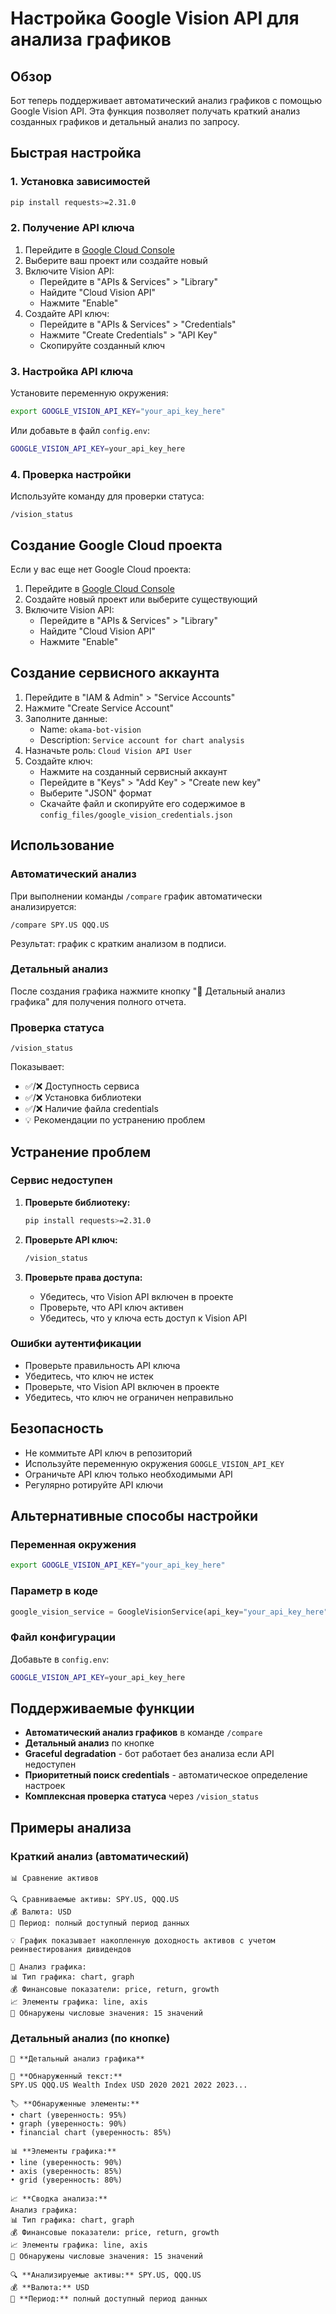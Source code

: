 # Настройка Google Vision API для анализа графиков

## Обзор

Бот теперь поддерживает автоматический анализ графиков с помощью Google Vision API. Эта функция позволяет получать краткий анализ созданных графиков и детальный анализ по запросу.

## Быстрая настройка

### 1. Установка зависимостей

```bash
pip install requests>=2.31.0
```

### 2. Получение API ключа

1. Перейдите в [Google Cloud Console](https://console.cloud.google.com/)
2. Выберите ваш проект или создайте новый
3. Включите Vision API:
   - Перейдите в "APIs & Services" > "Library"
   - Найдите "Cloud Vision API"
   - Нажмите "Enable"
4. Создайте API ключ:
   - Перейдите в "APIs & Services" > "Credentials"
   - Нажмите "Create Credentials" > "API Key"
   - Скопируйте созданный ключ

### 3. Настройка API ключа

Установите переменную окружения:

```bash
export GOOGLE_VISION_API_KEY="your_api_key_here"
```

Или добавьте в файл `config.env`:

```bash
GOOGLE_VISION_API_KEY=your_api_key_here
```

### 4. Проверка настройки

Используйте команду для проверки статуса:

```
/vision_status
```

## Создание Google Cloud проекта

Если у вас еще нет Google Cloud проекта:

1. Перейдите в [Google Cloud Console](https://console.cloud.google.com/)
2. Создайте новый проект или выберите существующий
3. Включите Vision API:
   - Перейдите в "APIs & Services" > "Library"
   - Найдите "Cloud Vision API"
   - Нажмите "Enable"

## Создание сервисного аккаунта

1. Перейдите в "IAM & Admin" > "Service Accounts"
2. Нажмите "Create Service Account"
3. Заполните данные:
   - Name: `okama-bot-vision`
   - Description: `Service account for chart analysis`
4. Назначьте роль: `Cloud Vision API User`
5. Создайте ключ:
   - Нажмите на созданный сервисный аккаунт
   - Перейдите в "Keys" > "Add Key" > "Create new key"
   - Выберите "JSON" формат
   - Скачайте файл и скопируйте его содержимое в `config_files/google_vision_credentials.json`

## Использование

### Автоматический анализ

При выполнении команды `/compare` график автоматически анализируется:

```
/compare SPY.US QQQ.US
```

Результат: график с кратким анализом в подписи.

### Детальный анализ

После создания графика нажмите кнопку "🤖 Детальный анализ графика" для получения полного отчета.

### Проверка статуса

```
/vision_status
```

Показывает:
- ✅/❌ Доступность сервиса
- ✅/❌ Установка библиотеки
- ✅/❌ Наличие файла credentials
- 💡 Рекомендации по устранению проблем

## Устранение проблем

### Сервис недоступен

1. **Проверьте библиотеку:**
   ```bash
   pip install requests>=2.31.0
   ```

2. **Проверьте API ключ:**
   ```bash
   /vision_status
   ```

3. **Проверьте права доступа:**
   - Убедитесь, что Vision API включен в проекте
   - Проверьте, что API ключ активен
   - Убедитесь, что у ключа есть доступ к Vision API

### Ошибки аутентификации

- Проверьте правильность API ключа
- Убедитесь, что ключ не истек
- Проверьте, что Vision API включен в проекте
- Убедитесь, что ключ не ограничен неправильно

## Безопасность

- Не коммитьте API ключ в репозиторий
- Используйте переменную окружения `GOOGLE_VISION_API_KEY`
- Ограничьте API ключ только необходимыми API
- Регулярно ротируйте API ключи

## Альтернативные способы настройки

### Переменная окружения

```bash
export GOOGLE_VISION_API_KEY="your_api_key_here"
```

### Параметр в коде

```python
google_vision_service = GoogleVisionService(api_key="your_api_key_here")
```

### Файл конфигурации

Добавьте в `config.env`:
```bash
GOOGLE_VISION_API_KEY=your_api_key_here
```

## Поддерживаемые функции

- **Автоматический анализ графиков** в команде `/compare`
- **Детальный анализ** по кнопке
- **Graceful degradation** - бот работает без анализа если API недоступен
- **Приоритетный поиск credentials** - автоматическое определение настроек
- **Комплексная проверка статуса** через `/vision_status`

## Примеры анализа

### Краткий анализ (автоматический)
```
📊 Сравнение активов

🔍 Сравниваемые активы: SPY.US, QQQ.US
💰 Валюта: USD
📅 Период: полный доступный период данных

💡 График показывает накопленную доходность активов с учетом реинвестирования дивидендов

🤖 Анализ графика:
📊 Тип графика: chart, graph
💰 Финансовые показатели: price, return, growth
📈 Элементы графика: line, axis
🔢 Обнаружены числовые значения: 15 значений
```

### Детальный анализ (по кнопке)
```
🤖 **Детальный анализ графика**

📝 **Обнаруженный текст:**
SPY.US QQQ.US Wealth Index USD 2020 2021 2022 2023...

🏷️ **Обнаруженные элементы:**
• chart (уверенность: 95%)
• graph (уверенность: 90%)
• financial chart (уверенность: 85%)

📊 **Элементы графика:**
• line (уверенность: 90%)
• axis (уверенность: 85%)
• grid (уверенность: 80%)

📈 **Сводка анализа:**
Анализ графика:
📊 Тип графика: chart, graph
💰 Финансовые показатели: price, return, growth
📈 Элементы графика: line, axis
🔢 Обнаружены числовые значения: 15 значений

🔍 **Анализируемые активы:** SPY.US, QQQ.US
💰 **Валюта:** USD
📅 **Период:** полный доступный период данных
```
